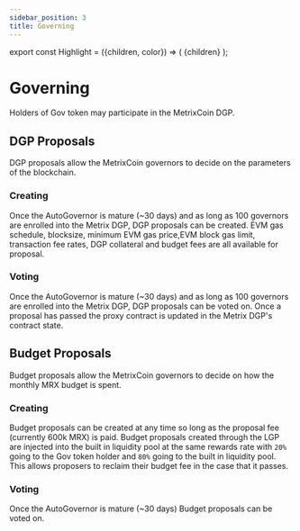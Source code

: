 ```yaml
---
sidebar_position: 3
title: Governing
---
```


export const Highlight = ({children, color}) => (
<span
style={{color}}>
{children}
</span>
);

# Governing

Holders of Gov token may participate in the MetrixCoin DGP.

## DGP Proposals

DGP proposals allow the MetrixCoin governors to decide on the parameters of the blockchain.

### Creating

Once the AutoGovernor is mature (~30 days) and as long as 100 governors are enrolled into the Metrix DGP, DGP proposals can be created. EVM gas schedule, blocksize, minimum EVM gas price,EVM block gas limit, transaction fee rates, DGP collateral and budget fees are all available for proposal.

### Voting

Once the AutoGovernor is mature (~30 days) and as long as 100 governors are enrolled into the Metrix DGP, DGP proposals can be voted on. Once a proposal has passed the proxy contract is updated in the Metrix DGP's contract state.

## Budget Proposals

Budget proposals allow the MetrixCoin governors to decide on how the monthly MRX budget is spent.

### Creating

Budget proposals can be created at any time so long as the proposal fee (currently 600k MRX) is paid. Budget proposals created through the LGP are injected into the built in liquidity pool at the same rewards rate with `20%` going to the Gov token holder and `80%` going to the built in liquidity pool. This allows proposers to reclaim their budget fee in the case that it passes.

### Voting

Once the AutoGovernor is mature (~30 days) Budget proposals can be voted on.

